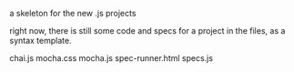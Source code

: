 a skeleton for the new .js projects

right now, there is still some code and specs for a project in the files, as a syntax template.

chai.js
mocha.css
mocha.js
spec-runner.html
specs.js
